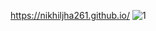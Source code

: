 https://nikhiljha261.github.io/
![1](https://user-images.githubusercontent.com/63747907/111261344-58c4ec80-8648-11eb-988f-f7d09fffc6f9.PNG)
